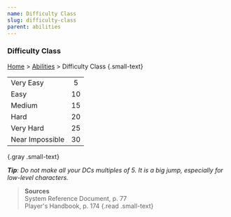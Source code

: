 ```yaml
---
name: Difficulty Class
slug: difficulty-class
parent: abilities
---
```

### Difficulty Class
[Home](dm-operations-center) > [Abilities](abilities) > Difficulty Class {.small-text}

|||
|:----------|:--:|
| Very Easy |  5 |
| Easy      | 10 |
| Medium    | 15 |
| Hard      | 20 |
| Very Hard | 25 |
| Near Impossible | 30 |
{.gray .small-text}

***Tip**: Do not make all your DCs multiples of 5. It is a big jump, especially for low-level characters.*


> **Sources** <br/>
> System Reference Document, p. 77<br/>
> Player's Handbook, p. 174
{.read .small-text}

